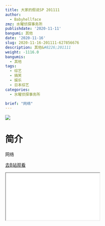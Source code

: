 ```yaml
---
title: 大家的假说SP 201111
author:
  - Babyhellface
zmz: 水曜侦探事务所
publishdate: '2020-11-11'
bangumi: 其他
date: '2020-11-16'
slug: 2020-11-16-201111-627856676
description: 其他&#8226;201111
weight: -1116.0
bangumis:
  - 其他
tags:
  - 综艺
  - 搞笑
  - 娱乐
  - 日本综艺
categories:
  - 水曜侦探事务所

brief: "网络"
---
```

![](https://raw.githubusercontent.com/tcgriffith/owaraisite/master/static/tmpimg/24ed189e4fb2f1f7f69bba658e7817100545234a.jpg.480.jpg)
# 简介  
网络  

[去B站观看](https://www.bilibili.com/video/av627856676/)
<div class ="resp-container"><iframe class="testiframe" src="//player.bilibili.com/player.html?aid=627856676"", scrolling="no", allowfullscreen="true" > </iframe></div> 
